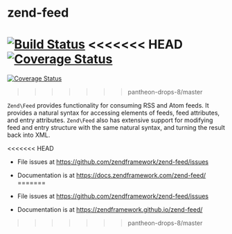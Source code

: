 # zend-feed

[![Build Status](https://secure.travis-ci.org/zendframework/zend-feed.svg?branch=master)](https://secure.travis-ci.org/zendframework/zend-feed)
<<<<<<< HEAD
[![Coverage Status](https://coveralls.io/repos/github/zendframework/zend-feed/badge.svg?branch=master)](https://coveralls.io/github/zendframework/zend-feed?branch=master)
=======
[![Coverage Status](https://coveralls.io/repos/zendframework/zend-feed/badge.svg?branch=master)](https://coveralls.io/r/zendframework/zend-feed?branch=master)
>>>>>>> pantheon-drops-8/master

`Zend\Feed` provides functionality for consuming RSS and Atom feeds. It provides
a natural syntax for accessing elements of feeds, feed attributes, and entry
attributes. `Zend\Feed` also has extensive support for modifying feed and entry
structure with the same natural syntax, and turning the result back into XML.

<<<<<<< HEAD
- File issues at https://github.com/zendframework/zend-feed/issues
- Documentation is at https://docs.zendframework.com/zend-feed/
=======

- File issues at https://github.com/zendframework/zend-feed/issues
- Documentation is at https://zendframework.github.io/zend-feed/
>>>>>>> pantheon-drops-8/master
